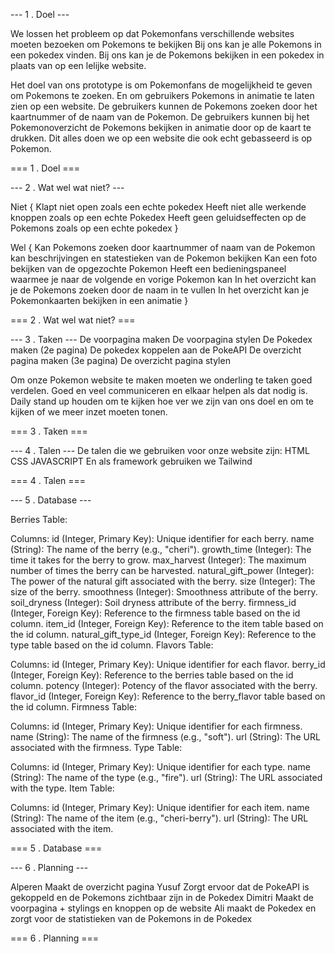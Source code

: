 --- 1 . Doel ---

We lossen het probleem op dat Pokemonfans verschillende websites moeten bezoeken om Pokemons te bekijken
Bij ons kan je alle Pokemons in een pokedex vinden.
Bij ons kan je de Pokemons bekijken in een pokedex in plaats van op een lelijke website.

Het doel van ons prototype is om Pokemonfans de mogelijkheid te geven om Pokemons te zoeken.
En om gebruikers Pokemons in animatie te laten zien op een website.
De gebruikers kunnen de Pokemons zoeken door het kaartnummer of de naam van de Pokemon.
De gebruikers kunnen bij het Pokemonoverzicht de Pokemons bekijken in animatie door op de kaart te drukken.
Dit alles doen we op een website die ook echt gebasseerd is op Pokemon.

=== 1 . Doel ===

--- 2 . Wat wel wat niet? ---

Niet {
Klapt niet open zoals een echte pokedex
Heeft niet alle werkende knoppen zoals op een echte Pokedex
Heeft geen geluidseffecten op de Pokemons zoals op een echte pokedex
}

Wel {
Kan Pokemons zoeken door kaartnummer of naam van de Pokemon
kan beschrijvingen en statestieken van de Pokemon bekijken
Kan een foto bekijken van de opgezochte Pokemon
Heeft een bedieningspaneel waarmee je naar de volgende en vorige Pokemon kan
In het overzicht kan je de Pokemons zoeken door de naam in te vullen
In het overzicht kan je Pokemonkaarten bekijken in een animatie
}

=== 2 . Wat wel wat niet? ===

--- 3 . Taken ---
De voorpagina maken
De voorpagina stylen
De Pokedex maken (2e pagina)
De pokedex koppelen aan de PokeAPI
De overzicht pagina maken (3e pagina)
De overzicht pagina stylen

Om onze Pokemon website te maken moeten we onderling te taken goed verdelen.
Goed en veel  communiceren en elkaar helpen als dat nodig is.
Daily stand up houden om te kijken hoe ver we zijn van ons doel en om te kijken of we meer inzet moeten tonen.

=== 3 . Taken ===

--- 4 . Talen ---
De talen die we gebruiken voor onze website zijn:
HTML
CSS
JAVASCRIPT
En als framework gebruiken we Tailwind

=== 4 . Talen ===

--- 5 . Database ---

Berries Table:

Columns:
id (Integer, Primary Key): Unique identifier for each berry.
name (String): The name of the berry (e.g., "cheri").
growth_time (Integer): The time it takes for the berry to grow.
max_harvest (Integer): The maximum number of times the berry can be harvested.
natural_gift_power (Integer): The power of the natural gift associated with the berry.
size (Integer): The size of the berry.
smoothness (Integer): Smoothness attribute of the berry.
soil_dryness (Integer): Soil dryness attribute of the berry.
firmness_id (Integer, Foreign Key): Reference to the firmness table based on the id column.
item_id (Integer, Foreign Key): Reference to the item table based on the id column.
natural_gift_type_id (Integer, Foreign Key): Reference to the type table based on the id column.
Flavors Table:

Columns:
id (Integer, Primary Key): Unique identifier for each flavor.
berry_id (Integer, Foreign Key): Reference to the berries table based on the id column.
potency (Integer): Potency of the flavor associated with the berry.
flavor_id (Integer, Foreign Key): Reference to the berry_flavor table based on the id column.
Firmness Table:

Columns:
id (Integer, Primary Key): Unique identifier for each firmness.
name (String): The name of the firmness (e.g., "soft").
url (String): The URL associated with the firmness.
Type Table:

Columns:
id (Integer, Primary Key): Unique identifier for each type.
name (String): The name of the type (e.g., "fire").
url (String): The URL associated with the type.
Item Table:

Columns:
id (Integer, Primary Key): Unique identifier for each item.
name (String): The name of the item (e.g., "cheri-berry").
url (String): The URL associated with the item.

=== 5 . Database === 

--- 6 . Planning ---

Alperen Maakt de overzicht pagina 
Yusuf Zorgt ervoor dat de PokeAPI is gekoppeld en de Pokemons zichtbaar zijn in de Pokedex
Dimitri Maakt de voorpagina + stylings en knoppen op de website
Ali maakt de Pokedex en zorgt voor de statistieken van de Pokemons in de Pokedex

=== 6 . Planning === 